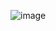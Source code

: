 ![image](https://www.draw.io/?lightbox=1&highlight=0000ff&edit=_blank&layers=1&nav=1&title=Untitled%20Diagram.drawio#R7Vxde6I4FP41XtKHb%2FXS1unsRWe3z3R2Z7o3fSKkmB0kbohV99fviSQCAoJVwWnbiwonISTnvDnnzUm0Z93MVp8Zmk%2B%2FUB%2BHPVP3Vz1r3DNNw3Fs%2BBCSdSIZWEYiCBjxZaVU8ED%2Bw1KoS%2BmC%2BDjOVeSUhpzM80KPRhH2eE6GGKPLfLVnGubfOkcBLggePBQWpd%2BJz6dyFI6eyn%2FDJJiqNxu6LJkhVVkK4iny6TIjsj71rBtGKU%2BuZqsbHArlKb0kz91WlG47xnDEmzzg2RH5Nrc%2B%2B19G0%2FHfLLhf%2FfmoucOkmRcULuSIZW%2F5WqmA0UXkY9GK0bOul1PC8cMceaJ0CUYH2ZTPQlmMJjENFxyPmCeNuZGmdzbcxpzRn1t9giaun2nEb9GMhAImf2HmowiJ50ISRCDxYIyYgUD2FjOOV5V6MLbaBVhiOsOcraGKfMBypUEkIi1loGVqX1dZcZqxreVIZSGJqWDbdqp2uJCaP8AKplNvhQDMMK8cvoQ%2Fmqjq%2BqFqcdx%2BTi22MSioxejrV05RMcZAP5NiLL0NxeyxSaW6NEN1RepLK4GRoZdpyzqXtgyrXlvghebi0luHBGY1q5%2FRk2T63022AuT9DDZO4Y8Fh1bUJGeUI06omK%2FaUG86WffYvaj8jG6dkhl6RtUa9apF8TyJQM9kJdxlVolzSiK%2B6ZRz3XPGZa6NzDahaOMKlbM0U%2FmYzALoekgmYgCxhzB83iBvip%2B%2BYp%2FET%2FeM%2BguPX8UvwVl0L5vp573noIh6qwT05zNMWQBzQ3jttU9e4DLgG20kIqHbnNHcfxdUFWjxRusjqGA481VaKHhDMjtS2Q1dMAJ2M%2FXf8TJbNXnhd0Q4iQL1Xhha8up8d0Bc0sku%2B31HYn5gp3dmAeCN57HPMHRQOmC9fC4sOI0zbGF3aggYE%2BBkI1nAqfBRMbgs0PE3cTPW7GoWcfq5sM77oAz4B2XE4WzhsYFX6iY82voOm%2Bg8OLp2Z7qy9jMv8GF2nkqU4KplbVnmW6ESid0viEpYDVjaG6ESVbq%2FTCphlXmIA%2BOve2T8%2FYI4mCGuDMFvOdjWoMVWS08VfJ1Gwdc8F1zMsuB7IFz6R8LlKw7R%2Bl2CpYZ%2FWMMcVowiVvptYsVuJcHzGkWZgzz1cIuaGpZo6mwZH9t9RXScY0bg9QKRY3gHmcf4PhXl0pO7AN4NkeWAFrVuaEjZpgOW5dqGPRRAVzldMXt8FE83aVI9E4LLQq63mC3CRSyuoF0EtIcdHWrtCjN3Zsd%2BcwKpdJWxU7kZlPQOTXB4D45JcsQJ5ZzOoEIoCq63pDJjsufNnzLISCFImKoAJ2WzKedil2EkNAG28iPrioDFnjds98qDN8JSGHEEH0IuDBrSgMYainxtwuA%2FXPp0IuiVYwiFmm7%2F6X7NpzTSDHNwNRcZglNbXDbjlrCpNtem9qBgb%2BwH%2BEHeUgZaCGiEwk%2Bp9DrdahCGSevc0U0oEcj4B3O%2BljNWRKc8bvCK8B%2FycXH9KK6BOCR341WmaLxWNxGM94dqQNxknhK36WObO%2FXc3pgmxvqaiAYKg5AvWcB%2BF8kRC%2FC%2BFpN8cBEhDFgDJy%2F5%2Fp2eHzXw5N3EPCsf8wzdLUyVlpfb5gHe8rKX24nVKzNmmllQdburb8V33sHqu8oU5avvfnG7r9XVt1mTyD88%2Bd1RCj0RvjLt%2F8uMsi5R8f72Cmo8n1WcX63uFbhul3xMXZ%2BTj8VAiPhInPkReAhRHBNPiW9JqLrUFW1TKfVa2mZXAKkd2mYPfznenoHGYw4Zp%2BbtRkNTq4MY9Qy9gqi2Y2rFvC7fJVSY7LUIOKWpnYamTij%2BEaaWj96LiNjLHNvK0zhnt4mkY%2FKpHcBsu3EEhor0uU13scXNY6akzl20tcxviiG1%2BquPDBXHEVpyFw2WTuc%2BpWjrO3BXecbs2t0uW1Hq5yJWRncHCxKLVOf2O87lGw12PT5y%2BVWIupxcvtEgk%2FeRyz8ml19l8QvJ5St7d34yAgofxHJOVHuHm95V%2Fr76AE1pLDzbNrfbynnE%2FQyh7zRgCGarDMEqI04tT5%2FPaAauSx8zoInvc%2FK4FbjZM3nKYHK%2BMyLdHeatUo1qvqiads8SNPgW0AePrELU5fBIq2yL54NHnvJMyP6J3DWPVIfLLiFZtM0PtZEsarg10TtdTkn5zNqcUrIt0VVOye3mlNAr88Y5M0ZUnJ%2FI2XBfqvoVGcsTwqFvNITD0ZtP5Wlq19avzIHTN2z5P8fRzaGVbzAZz9mS1v0GVOuXC0RmbSBaTkEs0KOReKND4mlLPNGmNBZfVtRizGAQoqZYQ92Koon4BQXMNAhOIZrDQLcxqtXv7Lu6kQOMMSg50D0oRjIlO7nf6pd9iefAJZ195JLuJiQ4qv625htZy9UBY%2Begf8n59ROd9Ifb9Mc6Ek%2BU%2FuSJ9el%2F)

